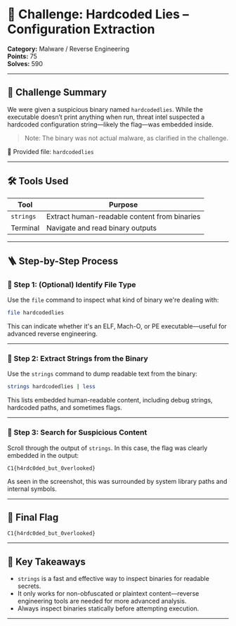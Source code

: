 # 🔐 Challenge: Hardcoded Lies – Configuration Extraction

**Category:** Malware / Reverse Engineering\
**Points:** 75\
**Solves:** 590

---

## 🧠 Challenge Summary

We were given a suspicious binary named `hardcodedlies`. While the executable doesn’t print anything when run, threat intel suspected a hardcoded configuration string—likely the flag—was embedded inside.

> Note: The binary was not actual malware, as clarified in the challenge.

📎 Provided file: `hardcodedlies`

---

## 🛠 Tools Used

| Tool      | Purpose                                      |
| --------- | -------------------------------------------- |
| `strings` | Extract human-readable content from binaries |
| Terminal  | Navigate and read binary outputs             |

---

## 🪜 Step-by-Step Process

### 🔹 Step 1: (Optional) Identify File Type

Use the `file` command to inspect what kind of binary we're dealing with:

```bash
file hardcodedlies
```

This can indicate whether it's an ELF, Mach-O, or PE executable—useful for advanced reverse engineering.

---

### 🔹 Step 2: Extract Strings from the Binary

Use the `strings` command to dump readable text from the binary:

```bash
strings hardcodedlies | less
```

This lists embedded human-readable content, including debug strings, hardcoded paths, and sometimes flags.

---

### 🔹 Step 3: Search for Suspicious Content

Scroll through the output of `strings`. In this case, the flag was clearly embedded in the output:

```
C1{h4rdc0ded_but_0verlooked}
```

As seen in the screenshot, this was surrounded by system library paths and internal symbols.

---

## 🏁 Final Flag

```
C1{h4rdc0ded_but_0verlooked}
```

---

## 📌 Key Takeaways

- `strings` is a fast and effective way to inspect binaries for readable secrets.
- It only works for non-obfuscated or plaintext content—reverse engineering tools are needed for more advanced analysis.
- Always inspect binaries statically before attempting execution.

---

